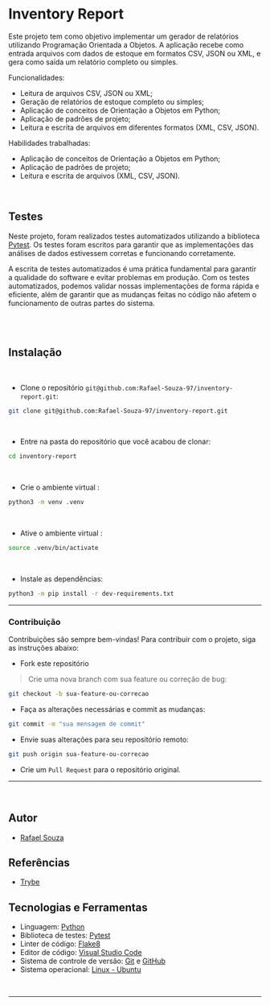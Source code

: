 # Inventory Report

Este projeto tem como objetivo implementar um gerador de relatórios utilizando Programação Orientada a Objetos. A aplicação recebe como entrada arquivos com dados de estoque em formatos CSV, JSON ou XML, e gera como saída um relatório completo ou simples.

Funcionalidades: 
- Leitura de arquivos CSV, JSON ou XML;
- Geração de relatórios de estoque completo ou simples;
- Aplicação de conceitos de Orientação a Objetos em Python;
- Aplicação de padrões de projeto;
- Leitura e escrita de arquivos em diferentes formatos (XML, CSV, JSON).

Habilidades trabalhadas:
- Aplicação de conceitos de Orientação a Objetos em Python;
- Aplicação de padrões de projeto;
- Leitura e escrita de arquivos (XML, CSV, JSON).

<br>

## Testes

Neste projeto, foram realizados testes automatizados utilizando a biblioteca [Pytest](https://docs.pytest.org/en/7.2.x/). Os testes foram escritos para garantir que as implementações das análises de dados estivessem corretas e funcionando corretamente.

A escrita de testes automatizados é uma prática fundamental para garantir a qualidade do software e evitar problemas em produção. Com os testes automatizados, podemos validar nossas implementações de forma rápida e eficiente, além de garantir que as mudanças feitas no código não afetem o funcionamento de outras partes do sistema.

<br>
<br>

## Instalação

<br>

- Clone o repositório `git@github.com:Rafael-Souza-97/inventory-report.git`:

```bash
git clone git@github.com:Rafael-Souza-97/inventory-report.git
```

<br>

- Entre na pasta do repositório que você acabou de clonar:

```bash
cd inventory-report
```

<br>

- Crie o ambiente virtual :

```bash
python3 -m venv .venv
```

<br>

- Ative o ambiente virtual :

```bash
source .venv/bin/activate
```

<br>

- Instale as dependências:

```bash
python3 -m pip install -r dev-requirements.txt
```

<hr>

### Contribuição

Contribuições são sempre bem-vindas! Para contribuir com o projeto, siga as instruções abaixo:

- Fork este repositório

> Crie uma nova branch com sua feature ou correção de bug:

```bash
git checkout -b sua-feature-ou-correcao
```

- Faça as alterações necessárias e commit as mudanças:

```bash
git commit -m "sua mensagem de commit"
```

- Envie suas alterações para seu repositório remoto:

```bash
git push origin sua-feature-ou-correcao
```

- Crie um `Pull Request` para o repositório original.

<hr>
<br>

## Autor

- [Rafael Souza](https://github.com/Rafael-Souza-97)

## Referências

 - [Trybe](https://www.betrybe.com/)

## Tecnologias e Ferramentas

- Linguagem: [Python](https://www.python.org/)
- Biblioteca de testes: [Pytest](https://docs.pytest.org/en/7.2.x/)
- Linter de código: [Flake8](https://flake8.pycqa.org/en/latest/)
- Editor de código: [Visual Studio Code](https://code.visualstudio.com/)
- Sistema de controle de versão: [Git](https://git-scm.com/) e [GitHub](https://github.com/)
- Sistema operacional: [Linux - Ubuntu](https://ubuntu.com/)

<br>
<hr>
